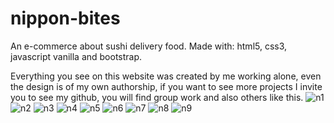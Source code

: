 # nippon-bites
An e-commerce about sushi delivery food.
Made with: html5, css3, javascript vanilla and
bootstrap.


Everything you see on this website was created by me working alone, even the design is of my own authorship, if you want to see more projects I invite you to see my github, you will find group work and also others like this.
![n1](https://github.com/matiasecharri/nippon-bites/assets/114617122/e21ad0b4-2bf7-4ea9-a489-fd80884da1ea)
![n2](https://github.com/matiasecharri/nippon-bites/assets/114617122/e598a01a-8f9d-4d6c-9ce6-62f78938ffb4)
![n3](https://github.com/matiasecharri/nippon-bites/assets/114617122/4da8da90-135f-47ed-8ae0-f1eca00f60be)
![n4](https://github.com/matiasecharri/nippon-bites/assets/114617122/ec724d8d-486d-4bff-9a29-26f874bc3f50)
![n5](https://github.com/matiasecharri/nippon-bites/assets/114617122/0867f365-1bb3-404d-8a41-372f39779634)
![n6](https://github.com/matiasecharri/nippon-bites/assets/114617122/35af0265-d45a-4edc-a366-a8aa9931a857)
![n7](https://github.com/matiasecharri/nippon-bites/assets/114617122/7f3c8998-aeee-40af-925e-1749a5f2579c)
![n8](https://github.com/matiasecharri/nippon-bites/assets/114617122/493eef30-4730-43d8-8ca5-adab62b558e2)
![n9](https://github.com/matiasecharri/nippon-bites/assets/114617122/19187270-bd4a-4cc2-8f60-bcfa0ce1cdaf)
